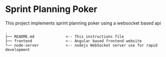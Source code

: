 # Sprint Planning Poker
This project implements sprint planning poker using a websocket based api
```
.
├── README.md              <-- This instructions file
├── frontend               <-- Angular based frontend website
└── node-server            <-- nodejs WebSocket server use for rapid development
```